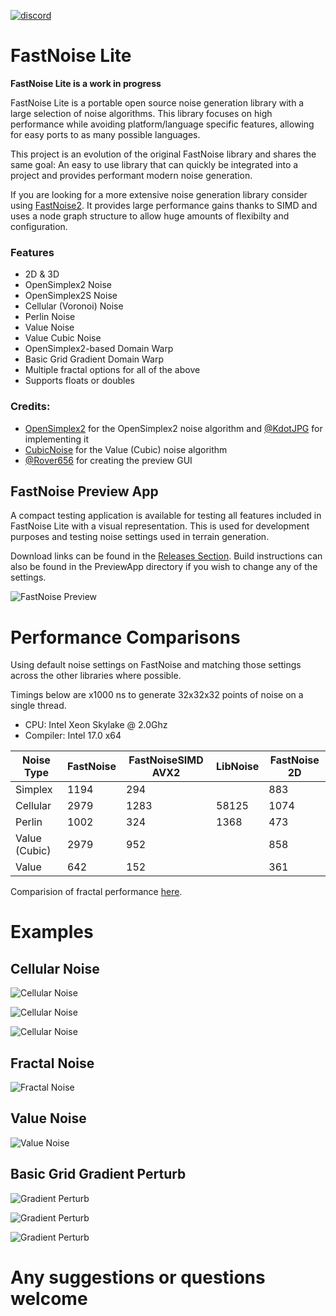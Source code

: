 [![discord](https://img.shields.io/discord/703636892901441577?style=flat-square&logo=discord "Discord")](https://discord.gg/SHVaVfV)

# FastNoise Lite

**FastNoise Lite is a work in progress**

FastNoise Lite is a portable open source noise generation library with a large selection of noise algorithms. This library focuses on high performance while avoiding platform/language specific features, allowing for easy ports to as many possible languages.

This project is an evolution of the original FastNoise library and shares the same goal: An easy to use library that can quickly be integrated into a project and provides performant modern noise generation. 

If you are looking for a more extensive noise generation library consider using [FastNoise2](https://github.com/Auburn/FastNoise2). It provides large performance gains thanks to SIMD and uses a node graph structure to allow huge amounts of flexibilty and configuration.

### Features

- 2D & 3D
- OpenSimplex2 Noise
- OpenSimplex2S Noise
- Cellular (Voronoi) Noise
- Perlin Noise
- Value Noise
- Value Cubic Noise
- OpenSimplex2-based Domain Warp
- Basic Grid Gradient Domain Warp
- Multiple fractal options for all of the above
- Supports floats or doubles

### Credits:

- [OpenSimplex2](https://github.com/KdotJPG/OpenSimplex2) for the OpenSimplex2 noise algorithm and [@KdotJPG](https://github.com/KdotJPG) for implementing it
- [CubicNoise](https://github.com/jobtalle/CubicNoise) for the Value (Cubic) noise algorithm
- [@Rover656](https://github.com/Rover656) for creating the preview GUI

## FastNoise Preview App

A compact testing application is available for testing all features included in FastNoise Lite with a visual representation. This is used for development purposes and testing noise settings used in terrain generation.

Download links can be found in the [Releases Section](https://github.com/Auburns/FastNoise/releases). Build instructions can also be found in the PreviewApp directory if you wish to change any of the settings.

<!-- TODO: Update image -->
![FastNoise Preview](http://i.imgur.com/uG7Vepc.png)


<!-- TODO: Update metrics for FastNoiseLite -->
# Performance Comparisons

Using default noise settings on FastNoise and matching those settings across the other libraries where possible.

Timings below are x1000 ns to generate 32x32x32 points of noise on a single thread.

- CPU: Intel Xeon Skylake @ 2.0Ghz
- Compiler: Intel 17.0 x64

| Noise Type    | FastNoise | FastNoiseSIMD AVX2 | LibNoise | FastNoise 2D |
|---------------|-----------|--------------------|----------|--------------|
| Simplex       | 1194      | 294                |          | 883          |
| Cellular      | 2979      | 1283               | 58125    | 1074         |
| Perlin        | 1002      | 324                | 1368     | 473          |
| Value (Cubic) | 2979      | 952                |          | 858          |
| Value         | 642       | 152                |          | 361          |

Comparision of fractal performance [here](https://github.com/Auburns/FastNoiseSIMD/wiki/In-depth-SIMD-level).

# Examples

## Cellular Noise

![Cellular Noise](http://i.imgur.com/quAic8M.png)

![Cellular Noise](http://i.imgur.com/gAd9Y2t.png)

![Cellular Noise](http://i.imgur.com/7kJd4fA.png)

## Fractal Noise

![Fractal Noise](http://i.imgur.com/XqSD7eR.png)

## Value Noise

![Value Noise](http://i.imgur.com/X2lbFZR.png)

## Basic Grid Gradient Perturb

![Gradient Perturb](http://i.imgur.com/gOjc1u1.png)

![Gradient Perturb](http://i.imgur.com/ui045Bk.png)

![Gradient Perturb](http://i.imgur.com/JICFypT.png)


# Any suggestions or questions welcome
